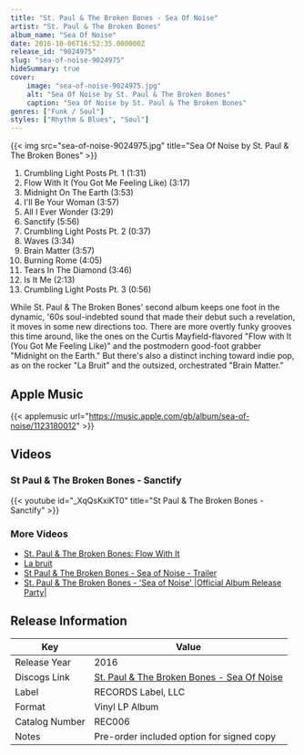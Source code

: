 ```yaml
---
title: "St. Paul & The Broken Bones - Sea Of Noise"
artist: "St. Paul & The Broken Bones"
album_name: "Sea Of Noise"
date: 2016-10-06T16:52:35.000000Z
release_id: "9024975"
slug: "sea-of-noise-9024975"
hideSummary: true
cover:
    image: "sea-of-noise-9024975.jpg"
    alt: "Sea Of Noise by St. Paul & The Broken Bones"
    caption: "Sea Of Noise by St. Paul & The Broken Bones"
genres: ["Funk / Soul"]
styles: ["Rhythm & Blues", "Soul"]
---
```


{{< img src="sea-of-noise-9024975.jpg" title="Sea Of Noise by St. Paul & The Broken Bones" >}}

<!-- section break -->

1. Crumbling Light Posts Pt. 1 (1:31)
2. Flow With It (You Got Me Feeling Like) (3:17)
3. Midnight On The Earth (3:53)
4. I'll Be Your Woman (3:57)
5. All I Ever Wonder (3:29)
6. Sanctify (5:56)
7. Crumbling Light Posts Pt. 2 (0:37)
8. Waves (3:34)
9. Brain Matter (3:57)
10. Burning Rome (4:05)
11. Tears In The Diamond (3:46)
12. Is It Me (2:13)
13. Crumbling Light Posts Pt. 3 (0:56)

<!-- section break -->


While St. Paul & The Broken Bones' second album keeps one foot in the dynamic, '60s soul-indebted sound that made their debut such a revelation, it moves in some new directions too. There are more overtly funky grooves this time around, like the ones on the Curtis Mayfield-flavored "Flow with It (You Got Me Feeling Like)" and the postmodern good-foot grabber "Midnight on the Earth." But there's also a distinct inching toward indie pop, as on the rocker "La Bruit" and the outsized, orchestrated "Brain Matter."



## Apple Music
{{< applemusic url="https://music.apple.com/gb/album/sea-of-noise/1123180012" >}}





## Videos
### St Paul & The Broken Bones  -  Sanctify
{{< youtube id="_XqQsKxiKT0" title="St Paul & The Broken Bones  -  Sanctify" >}}<br>

### More Videos

- [St. Paul & The Broken Bones: Flow With It](https://www.youtube.com/watch?v=F8YowjS7Ebs)
- [La bruit](https://www.youtube.com/watch?v=wUKkL91ChQw)
- [St  Paul & The Broken Bones - Sea of Noise - Trailer](https://www.youtube.com/watch?v=OkuXq-WOHJw)
- [St. Paul & The Broken Bones - 'Sea of Noise' |Official Album Release Party|](https://www.youtube.com/watch?v=KgyogotaYys)


## Release Information
|  Key           | Value                                                |
| ---------------| ---------------------------------------------------- |
| Release Year   | 2016                                   |
| Discogs Link   | [St. Paul & The Broken Bones - Sea Of Noise](https://www.discogs.com/release/9024975-St-Paul-The-Broken-Bones-Sea-Of-Noise) |
| Label          | RECORDS Label, LLC |
| Format         | Vinyl LP Album |
| Catalog Number | REC006 |
| Notes | Pre-order included option for signed copy |
